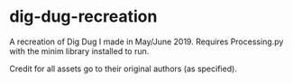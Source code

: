 # dig-dug-recreation

A recreation of Dig Dug I made in May/June 2019. Requires Processing.py with the minim library installed to run.

Credit for all assets go to their original authors (as specified).
